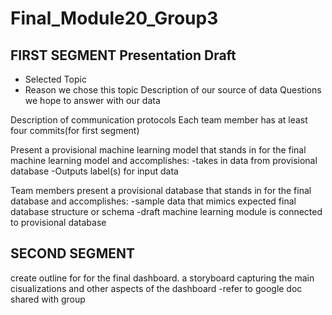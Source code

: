 # Final_Module20_Group3
## FIRST SEGMENT Presentation Draft
- Selected Topic
- Reason we chose this topic
Description of our source of data
Questions we hope to answer with our data


Description of communication protocols
Each team member has at least four commits(for first segment)


Present a provisional machine learning model that stands in for the final machine learning model and accomplishes:
-takes in data from provisional database
-Outputs label(s) for input data

Team members present a provisional database that stands in for the final database and accomplishes:
-sample data that mimics expected final database structure or schema
-draft machine learning module is connected to provisional database

## SECOND SEGMENT

create outline for for the final dashboard. a storyboard capturing the main cisualizations and other aspects of the dashboard
-refer to google doc shared with group

<!-- New branch for James Moon -->

<!-- New branch for Jimmy Lim -->

<!-- New branch for Sam Ramos -->

<!-- New branch for Cinthia Kim -->

<!-- New branch for Diana Handler -->
